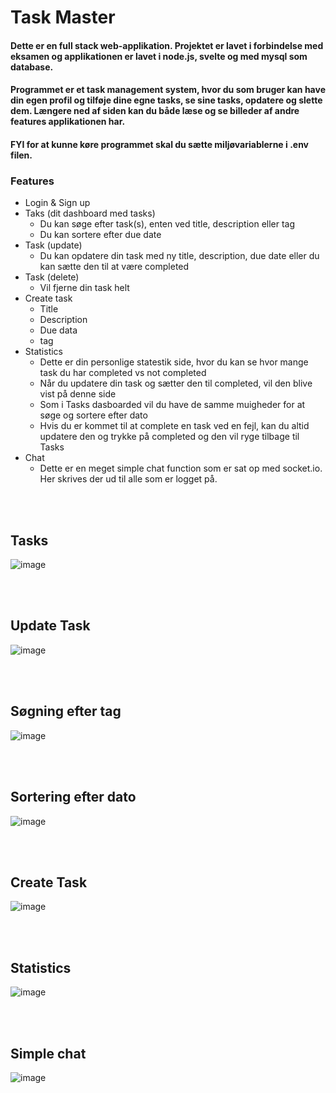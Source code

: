 # Task Master
#### Dette er en full stack web-applikation. Projektet er lavet i forbindelse med eksamen og applikationen er lavet i node.js, svelte og med mysql som database. 
#### Programmet er et task management system, hvor du som bruger kan have din egen profil og tilføje dine egne tasks, se sine tasks, opdatere og slette dem. Længere ned af siden kan du både læse og se billeder af andre features applikationen har.
#### FYI for at kunne køre programmet skal du sætte miljøvariablerne i .env filen.

### Features
- Login & Sign up
- Taks (dit dashboard med tasks)
    - Du kan søge efter task(s), enten ved title, description eller tag
    - Du kan sortere efter due date
- Task (update)
  - Du kan opdatere din task med ny title, description, due date eller du kan sætte den til at være completed
- Task (delete)
   - Vil fjerne din task helt
- Create task
  - Title
  - Description
  - Due data
  - tag
- Statistics
  - Dette er din personlige statestik side, hvor du kan se hvor mange task du har completed vs not completed
  - Når du updatere din task og sætter den til completed, vil den blive vist på denne side
  - Som i Tasks dasboarded vil du have de samme muigheder for at søge og sortere efter dato
  - Hvis du er kommet til at complete en task ved en fejl, kan du altid updatere den og trykke på completed og den vil ryge tilbage til Tasks
- Chat
  - Dette er en meget simple chat function som er sat op med socket.io. Her skrives der ud til alle som er logget på.

<br>
<br>
  
## Tasks
![image](https://github.com/JesperZamora/TaskMaster/assets/113138989/bd9cbb72-63dc-4557-94b3-cc5065469bee)

<br>
<br>

## Update Task
![image](https://github.com/JesperZamora/TaskMaster/assets/113138989/8ce3f402-e554-4063-8caa-cf5d4acd5942)

<br>
<br>

## Søgning efter tag
![image](https://github.com/JesperZamora/TaskMaster/assets/113138989/553af48b-c4a2-42ac-aa18-aba0a924dea7)

<br>
<br>

## Sortering efter dato
![image](https://github.com/JesperZamora/TaskMaster/assets/113138989/874c6bf7-7523-49cf-89c5-b66410fd8d47)

<br>
<br>

## Create Task
![image](https://github.com/JesperZamora/TaskMaster/assets/113138989/24ae12df-2a55-4666-94c2-aad763fc0101)

<br>
<br>

## Statistics
![image](https://github.com/JesperZamora/TaskMaster/assets/113138989/42bd714d-3172-4db4-9308-cfc3365861e3)

<br>
<br>

## Simple chat
![image](https://github.com/JesperZamora/TaskMaster/assets/113138989/e18d4cb8-8bec-492e-b626-c028f77ff2ab)

